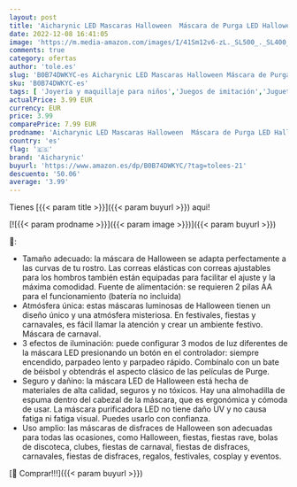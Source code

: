 ```yaml
---
layout: post
title: 'Aicharynic LED Mascaras Halloween  Máscara de Purga LED Halloween Purge Mask con 3 Modos de Iluminación  para Navidad  Halloween  Cosplay  Grimace Festival  Fiesta Show y Mascarada Verde '
date: 2022-12-08 16:41:05
image: 'https://m.media-amazon.com/images/I/41Sm12v6-zL._SL500_._SL400_.jpg'
comments: true
category: ofertas
author: 'tole.es'
slug: 'B0B74DWKYC-es Aicharynic LED Mascaras Halloween Máscara de Purga LED...'
sku: 'B0B74DWKYC-es'
tags: [ 'Joyería y maquillaje para niños','Juegos de imitación','Juguetes','Juguetes y juegos','Máscaras para adultos','aicharynic','navidad','🇪🇸', ]
actualPrice: 3.99 EUR
currency: EUR
price: 3.99
comparePrice: 7.99 EUR
prodname: 'Aicharynic LED Mascaras Halloween  Máscara de Purga LED Halloween Purge Mask con 3 Modos de Iluminación  para Navidad  Halloween  Cosplay  Grimace Festival  Fiesta Show y Mascarada Verde '
country: 'es'
flag: '🇪🇸'
brand: 'Aicharynic'
buyurl: 'https://www.amazon.es/dp/B0B74DWKYC/?tag=tolees-21'
descuento: '50.06'
average: '3.99'
---
```


Tienes [{{< param title >}}]({{< param buyurl >}}) aqui!

[![{{< param prodname >}}]({{< param image >}})]({{< param buyurl >}})

🔎:

- Tamaño adecuado: la máscara de Halloween se adapta perfectamente a las curvas de tu rostro. Las correas elásticas con correas ajustables para los hombros también están equipadas para facilitar el ajuste y la máxima comodidad. Fuente de alimentación: se requieren 2 pilas AA para el funcionamiento (batería no incluida)
- Atmósfera única: estas máscaras luminosas de Halloween tienen un diseño único y una atmósfera misteriosa. En festivales, fiestas y carnavales, es fácil llamar la atención y crear un ambiente festivo. Máscara de carnaval.
- 3 efectos de iluminación: puede configurar 3 modos de luz diferentes de la máscara LED presionando un botón en el controlador: siempre encendido, parpadeo lento y parpadeo rápido. Combínalo con un bate de béisbol y obtendrás el aspecto clásico de las películas de Purge.
- Seguro y dañino: la máscara LED de Halloween está hecha de materiales de alta calidad, seguros y no tóxicos. Hay una almohadilla de espuma dentro del cabezal de la máscara, que es ergonómica y cómoda de usar. La máscara purificadora LED no tiene daño UV y no causa fatiga ni fatiga visual. Puedes usarlo con confianza.
- Uso amplio: las máscaras de disfraces de Halloween son adecuadas para todas las ocasiones, como Halloween, fiestas, fiestas rave, bolas de discoteca, clubes, fiestas de carnaval, fiestas de disfraces, carnavales, fiestas de disfraces, regalos, festivales, cosplay y eventos.

[🛒 Comprar!!!]({{< param buyurl >}})
